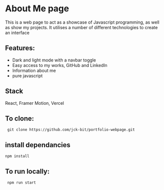 # About Me page
This is a web page to act as a showcase of Javascript programming, as well as show my projects.
It utilises a number of different technologies to create an interface

## Features:
- Dark and light mode with a navbar toggle
- Easy access to my works, GitHub and LinkedIn
- Information about me
- pure javascript

##  Stack
React, Framer Motion,  Vercel

## To clone:

```
 git clone https://github.com/jck-bit/portfolio-webpage.git
```

##  install dependancies

```
npm install
```

##  To run locally:

```
 npm run start
```
